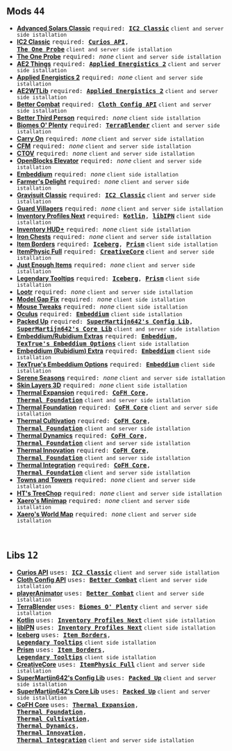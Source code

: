 ## Mods <kbd>**44**</kbd>

- [**Advanced Solars Classic**](https://www.curseforge.com/minecraft/mc-mods/advanced-solars-classic) <kbd>required: [**IC2 Classic**](https://www.curseforge.com/minecraft/mc-mods/ic2-classic)</kbd> `client and server side istallation`
- [**IC2 Classic**](https://www.curseforge.com/minecraft/mc-mods/ic2-classic) <kbd>required: [**Curios API**](https://www.curseforge.com/minecraft/mc-mods/curios),<br>[**The One Probe**](https://www.curseforge.com/minecraft/mc-mods/the-one-probe)</kbd> `client and server side istallation`
- [**The One Probe**](https://www.curseforge.com/minecraft/mc-mods/the-one-probe) <kbd>required: *none*</kbd> `client and server side istallation`
- [**AE2 Things**](https://www.curseforge.com/minecraft/mc-mods/ae2-things-forge) <kbd>required: [**Applied Energistics 2**](https://www.curseforge.com/minecraft/mc-mods/applied-energistics-2)</kbd> `client and server side istallation`
- [**Applied Energistics 2**](https://www.curseforge.com/minecraft/mc-mods/applied-energistics-2) <kbd>required: *none*</kbd> `client and server side istallation`
- [**AE2WTLib**](https://www.curseforge.com/minecraft/mc-mods/applied-energistics-2-wireless-terminals) <kbd>required: [**Applied Energistics 2**](https://www.curseforge.com/minecraft/mc-mods/applied-energistics-2)</kbd> `client and server side istallation`
- [**Better Combat**](https://www.curseforge.com/minecraft/mc-mods/better-combat-by-daedelus) <kbd>required: [**Cloth Config API**](https://www.curseforge.com/minecraft/mc-mods/cloth-config)</kbd> `client and server side istallation`
- [**Better Third Person**](https://www.curseforge.com/minecraft/mc-mods/better-third-person) <kbd>required: *none*</kbd> `client side istallation`
- [**Biomes O' Plenty**](https://www.curseforge.com/minecraft/mc-mods/biomes-o-plenty) <kbd>required: [**TerraBlender**](https://www.curseforge.com/minecraft/mc-mods/terrablender)</kbd> `client and server side istallation`
- [**Carry On**](https://www.curseforge.com/minecraft/mc-mods/carry-on) <kbd>required: *none*</kbd> `client and server side istallation`
- [**CFM**](https://www.curseforge.com/minecraft/mc-mods/mrcrayfish-furniture-mod) <kbd>required: *none*</kbd> `client and server side istallation`
- [**CTOV**](https://www.curseforge.com/minecraft/mc-mods/choicetheorems-overhauled-village) <kbd>required: *none*</kbd> `client and server side istallation`
- [**OpenBlocks Elevator**](https://www.curseforge.com/minecraft/mc-mods/openblocks-elevator) <kbd>required: *none*</kbd> `client and server side istallation`
- [**Embeddium**](https://www.curseforge.com/minecraft/mc-mods/embeddium) <kbd>required: *none*</kbd> `client side istallation`
- [**Farmer's Delight**](https://www.curseforge.com/minecraft/mc-mods/farmers-delight) <kbd>required: *none*</kbd> `client and server side istallation`
- [**Gravisuit Classic**](https://www.curseforge.com/minecraft/mc-mods/gravisuit-classic) <kbd>required: [**IC2 Classic**](https://www.curseforge.com/minecraft/mc-mods/ic2-classic)</kbd> `client and server side istallation`
- [**Guard Villagers**](https://www.curseforge.com/minecraft/mc-mods/guard-villagers) <kbd>required: *none*</kbd> `client and server side istallation`
- [**Inventory Profiles Next**](https://www.curseforge.com/minecraft/mc-mods/inventory-profiles-next) <kbd>required: [**Kotlin**](https://www.curseforge.com/minecraft/mc-mods/kotlin-for-forge), [**libIPN**](https://www.curseforge.com/minecraft/mc-mods/libipn)</kbd> `client side istallation`
- [**Inventory HUD+**](https://www.curseforge.com/minecraft/mc-mods/inventory-hud-forge) <kbd>required: *none*</kbd> `client side istallation`
- [**Iron Chests**](https://www.curseforge.com/minecraft/mc-mods/iron-chests) <kbd>required: *none*</kbd> `client and server side istallation`
- [**Item Borders**](https://www.curseforge.com/minecraft/mc-mods/item-borders) <kbd>required: [**Iceberg**](https://www.curseforge.com/minecraft/mc-mods/iceberg), [**Prism**](https://www.curseforge.com/minecraft/mc-mods/prism-lib)</kbd> `client side istallation`
- [**ItemPhysic Full**](https://www.curseforge.com/minecraft/mc-mods/itemphysic) <kbd>required: [**CreativeCore**](https://www.curseforge.com/minecraft/mc-mods/creativecore)</kbd> `client and server side istallation`
- [**Just Enough Items**](https://www.curseforge.com/minecraft/mc-mods/jei) <kbd>required: *none*</kbd> `client and server side istallation`
- [**Legendary Tooltips**](https://www.curseforge.com/minecraft/mc-mods/legendary-tooltips) <kbd>required: [**Iceberg**](https://www.curseforge.com/minecraft/mc-mods/iceberg), [**Prism**](https://www.curseforge.com/minecraft/mc-mods/prism-lib)</kbd> `client side istallation`
- [**Lootr**](https://www.curseforge.com/minecraft/mc-mods/lootr) <kbd>required: *none*</kbd> `client and server side istallation`
- [**Model Gap Fix**](https://www.curseforge.com/minecraft/mc-mods/model-gap-fix) <kbd>required: *none*</kbd> `client side istallation`
- [**Mouse Tweaks**](https://www.curseforge.com/minecraft/mc-mods/mouse-tweaks) <kbd>required: *none*</kbd> `client side istallation`
- [**Oculus**](https://www.curseforge.com/minecraft/mc-mods/oculus) <kbd>required: [**Embeddium**](https://www.curseforge.com/minecraft/mc-mods/embeddium)</kbd> `client side istallation`
- [**Packed Up**](https://www.curseforge.com/minecraft/mc-mods/packed-up-backpacks) <kbd>required: [**SuperMartijn642's Config Lib**](https://www.curseforge.com/minecraft/mc-mods/supermartijn642s-config-lib),<br>[**SuperMartijn642's Core Lib**](https://www.curseforge.com/minecraft/mc-mods/supermartijn642s-core-lib)</kbd> `client and server side istallation`
- [**Embeddium/Rubidium Extras**](https://www.curseforge.com/minecraft/mc-mods/magnesium-extras) <kbd>required: [**Embeddium**](https://www.curseforge.com/minecraft/mc-mods/embeddium),<br>[**TexTrue's Embeddium Options**](https://www.curseforge.com/minecraft/mc-mods/textrues-embeddium-options)</kbd> `client side istallation`
- [**Embeddium (Rubidium) Extra**](https://www.curseforge.com/minecraft/mc-mods/rubidium-extra) <kbd>required: [**Embeddium**](https://www.curseforge.com/minecraft/mc-mods/embeddium)</kbd> `client side istallation`
- [**TexTrue's Embeddium Options**](https://www.curseforge.com/minecraft/mc-mods/textrues-embeddium-options) <kbd>required: [**Embeddium**](https://www.curseforge.com/minecraft/mc-mods/embeddium)</kbd> `client side istallation`
- [**Serene Seasons**](https://www.curseforge.com/minecraft/mc-mods/serene-seasons) <kbd>required: *none*</kbd> `client and server side istallation`
- [**Skin Layers 3D**](https://www.curseforge.com/minecraft/mc-mods/skin-layers-3d) <kbd>required: *none*</kbd> `client side istallation`
- [**Thermal Expansion**](https://www.curseforge.com/minecraft/mc-mods/thermal-expansion) <kbd>required: [**CoFH Core**](https://www.curseforge.com/minecraft/mc-mods/cofh-core),</br>[**Thermal Foundation**](https://www.curseforge.com/minecraft/mc-mods/thermal-foundation)</kbd> `client and server side istallation`
- [**Thermal Foundation**](https://www.curseforge.com/minecraft/mc-mods/thermal-foundation) <kbd>required: [**CoFH Core**](https://www.curseforge.com/minecraft/mc-mods/cofh-core)</kbd> `client and server side istallation`
- [**Thermal Cultivation**](https://www.curseforge.com/minecraft/mc-mods/thermal-cultivation) <kbd>required: [**CoFH Core**](https://www.curseforge.com/minecraft/mc-mods/cofh-core),<br>[**Thermal Foundation**](https://www.curseforge.com/minecraft/mc-mods/thermal-foundation)</kbd> `client and server side istallation`
- [**Thermal Dynamics**](https://www.curseforge.com/minecraft/mc-mods/thermal-dynamics) <kbd>required: [**CoFH Core**](https://www.curseforge.com/minecraft/mc-mods/cofh-core),<br>[**Thermal Foundation**](https://www.curseforge.com/minecraft/mc-mods/thermal-foundation)</kbd> `client and server side istallation`
- [**Thermal Innovation**](https://www.curseforge.com/minecraft/mc-mods/thermal-innovation) <kbd>required: [**CoFH Core**](https://www.curseforge.com/minecraft/mc-mods/cofh-core),<br>[**Thermal Foundation**](https://www.curseforge.com/minecraft/mc-mods/thermal-foundation)</kbd> `client and server side istallation`
- [**Thermal Integration**](https://www.curseforge.com/minecraft/mc-mods/thermal-integration) <kbd>required: [**CoFH Core**](https://www.curseforge.com/minecraft/mc-mods/cofh-core),<br>[**Thermal Foundation**](https://www.curseforge.com/minecraft/mc-mods/thermal-foundation)</kbd> `client and server side istallation`
- [**Towns and Towers**](https://www.curseforge.com/minecraft/mc-mods/towns-and-towers) <kbd>required: *none*</kbd> `client and server side istallation`
- [**HT's TreeChop**](https://www.curseforge.com/minecraft/mc-mods/treechop) <kbd>required: *none*</kbd> `client and server side istallation`
- [**Xaero's Minimap**](https://www.curseforge.com/minecraft/mc-mods/xaeros-minimap) <kbd>required: *none*</kbd> `client and server side istallation`
- [**Xaero's World Map**](https://www.curseforge.com/minecraft/mc-mods/xaeros-world-map) <kbd>required: *none*</kbd> `client and server side istallation`

<br>

## Libs <kbd>**12**</kbd>

- [**Curios API**](https://www.curseforge.com/minecraft/mc-mods/curios) <kbd>uses: [**IC2 Classic**](https://www.curseforge.com/minecraft/mc-mods/ic2-classic)</kbd> `client and server side istallation`
- [**Cloth Config API**](https://www.curseforge.com/minecraft/mc-mods/cloth-config) <kbd>uses: [**Better Combat**](https://www.curseforge.com/minecraft/mc-mods/better-combat-by-daedelus)</kbd> `client and server side istallation`
- [**playerAnimator**](https://www.curseforge.com/minecraft/mc-mods/playeranimator) <kbd>uses: [**Better Combat**](https://www.curseforge.com/minecraft/mc-mods/better-combat-by-daedelus)</kbd> `client and server side istallation`
- [**TerraBlender**](https://www.curseforge.com/minecraft/mc-mods/terrablender) <kbd>uses: [**Biomes O' Plenty**](https://www.curseforge.com/minecraft/mc-mods/biomes-o-plenty)</kbd> `client and server side istallation`
- [**Kotlin**](https://www.curseforge.com/minecraft/mc-mods/kotlin-for-forge) <kbd>uses: [**Inventory Profiles Next**](https://www.curseforge.com/minecraft/mc-mods/inventory-profiles-next)</kbd> `client side istallation`
- [**libIPN**](https://www.curseforge.com/minecraft/mc-mods/libipn) <kbd>uses: [**Inventory Profiles Next**](https://www.curseforge.com/minecraft/mc-mods/inventory-profiles-next)</kbd> `client side istallation`
- [**Iceberg**](https://www.curseforge.com/minecraft/mc-mods/iceberg) <kbd>uses: [**Item Borders**](https://www.curseforge.com/minecraft/mc-mods/item-borders),<br>[**Legendary Tooltips**](https://www.curseforge.com/minecraft/mc-mods/legendary-tooltips)</kbd> `client side istallation`
- [**Prism**](https://www.curseforge.com/minecraft/mc-mods/prism-lib) <kbd>uses: [**Item Borders**](https://www.curseforge.com/minecraft/mc-mods/item-borders),<br>[**Legendary Tooltips**](https://www.curseforge.com/minecraft/mc-mods/legendary-tooltips)</kbd> `client side istallation`
- [**CreativeCore**](https://www.curseforge.com/minecraft/mc-mods/creativecore) <kbd>uses: [**ItemPhysic Full**](https://www.curseforge.com/minecraft/mc-mods/itemphysic)</kbd> `client and server side istallation`
- [**SuperMartijn642's Config Lib**](https://www.curseforge.com/minecraft/mc-mods/supermartijn642s-config-lib) <kbd>uses: [**Packed Up**](https://www.curseforge.com/minecraft/mc-mods/packed-up-backpacks)</kbd> `client and server side istallation`
- [**SuperMartijn642's Core Lib**](https://www.curseforge.com/minecraft/mc-mods/supermartijn642s-core-lib) <kbd>uses: [**Packed Up**](https://www.curseforge.com/minecraft/mc-mods/packed-up-backpacks)</kbd> `client and server side istallation`
- [**CoFH Core**](https://www.curseforge.com/minecraft/mc-mods/cofh-core) <kbd>uses: [**Thermal Expansion**](https://www.curseforge.com/minecraft/mc-mods/thermal-expansion),<br>[**Thermal Foundation**](https://www.curseforge.com/minecraft/mc-mods/thermal-foundation),<br>[**Thermal Cultivation**](https://www.curseforge.com/minecraft/mc-mods/thermal-cultivation),<br>[**Thermal Dynamics**](https://www.curseforge.com/minecraft/mc-mods/thermal-dynamics),<br>[**Thermal Innovation**](https://www.curseforge.com/minecraft/mc-mods/thermal-innovation),<br>[**Thermal Integration**](https://www.curseforge.com/minecraft/mc-mods/thermal-integration)</kbd> `client and server side istallation`